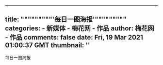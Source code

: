 
---
title: """""""""'每日一图海报'"""""""""
categories: 
    - 新媒体
    - 梅花网 - 作品
author: 梅花网 - 作品
comments: false
date: Fri, 19 Mar 2021 01:00:37 GMT
thumbnail: ''
---

<div>   
每日一图海报  
</div>
            